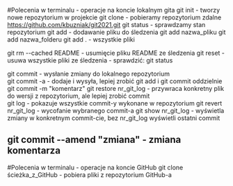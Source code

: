 #Polecenia w terminalu - operacje na koncie lokalnym gita
git init - tworzy nowe repozytorium w projekcie
git clone - pobieramy repozytorium zdalne https://github.com/kbuzniak/git2021.git
git status - sprawdzamy stan repozytorium
git add - dodawanie pliku do śledzenia
git add nazwa_pliku
git add nazwa_folderu
git add . - wszystkie pliki

git rm --cached README - usumięcie pliku README ze śledzenia
git reset - usuwa wszystkie pliki ze śledzenia - sprawdzić: git status

git commit - wysłanie zmiany do lokalnego repozytorium  
 git commit -a - dodaje i wysyła, lepiej zrobić git add i git commit oddzielnie
git commit -m "komentarz"
git restore nr_git_log - przywraca konkretny plik do wersji z repozytorium, ale lepiej zrobić commit  
git log - pokazuje wszystkie commit-y wykonane w repozytorium
git revert nr_git_log - wycofanie wybranego commit-a
git show nr_git_log - wyświetla zmiany w konkretnym commit-cie, bez nr_git_log wyświetli ostatni commit

## git commit --amend "zmiana" - zmiana komentarza

#Polecenia w terminalu - operacje na koncie GitHub
git clone ścieżka_z_GitHub - pobiera pliki z repozytorium GitHub-a
